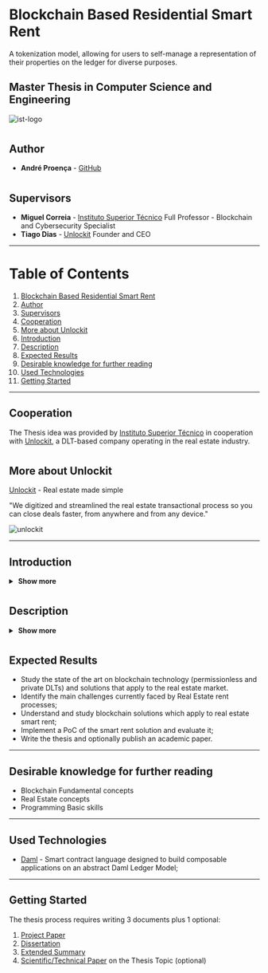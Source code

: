 # Blockchain Based Residential Smart Rent

A tokenization model, allowing for users to self-manage a representation of their properties on the ledger for diverse purposes.

## Master Thesis in Computer Science and Engineering

![ist-logo](https://user-images.githubusercontent.com/78174997/190400534-e7c93898-9fb1-4de6-9d60-4f5749c204dc.png)


#

## Author

- **André Proença** - [GitHub](https://github.com/AndreProenza)

#

## Supervisors

- **Miguel Correia** - [Instituto Superior Técnico](https://tecnico.ulisboa.pt/en/) Full Professor - Blockchain and Cybersecurity Specialist
- **Tiago Dias** - [Unlockit](https://unlockit.io/) Founder and CEO

---

# Table of Contents
1. [Blockchain Based Residential Smart Rent](#blockchain-based-residential-smart-rent)
2. [Author](#author)
3. [Supervisors](#supervisors)
4. [Cooperation](#cooperation)
5. [More about Unlockit](#more-about-unlockit)
6. [Introduction](#introduction)
7. [Description](#description)
8. [Expected Results](#expected-results)
9. [Desirable knowledge for further reading](#desirable-knowledge-for-further-reading)
10. [Used Technologies](#used-technologies)
11. [Getting Started](#getting-started)



---

## Cooperation

The Thesis idea was provided by [Instituto Superior Técnico](https://tecnico.ulisboa.pt/en/) in cooperation with [Unlockit](https://unlockit.io/), a DLT-based company operating in the real estate industry.

#

## More about Unlockit

[Unlockit](https://unlockit.io/) - Real estate made simple

"We digitized and streamlined the real estate transactional process so you can close deals faster, from anywhere and from any device."

![unlockit](https://user-images.githubusercontent.com/78174997/190391282-19aaad62-4e3f-443c-9d6e-355d3230bfb9.jpeg)

---

## Introduction

<details>
  <summary><b>&nbsp;Show&nbsp;more</b></summary>
<div>

<h6>
The real estate market is fragmented and real estate mediation processes are considered extremely complex, inefficient, and opaque. This complexity and lack of transparency results from the current process of buying and selling a property, involving a large number of actors with different responsibilities and objectives, which often leads to a conflict of interest, resulting in a lack of trust between the parties. The current solution to this problem is the use of intermediaries such as banks, real estate agencies, notaries and law firms. 
</h6>

<h6>
However, this intermediation makes the process slower and more expensive due to the process and communication inefficiencies. 
Blockchain technology helps to solve the intermediation problems and in the verification and traceability of multistep transactions needing verification and traceability. 
</h6>

<h6>
It can provide secure transactions, reduce compliance costs, and speed up data transfer processing. 
Companies and governments alike are now investing heavily in DLT technology to offer better services and products to people.
</h6>
 
</div>
</details>

#

## Description

<details>
  <summary><b>&nbsp;Show&nbsp;more</b></summary>
<div>

<h6>
The main solution to be developed specifies a tokenization model, allowing for users to self-manage a representation of their properties on the ledger for diverse purposes. This representation is often referred to as Digital Twin. Our platform will provide Digital Twin-based services anchored in a DLT which will further promote flexibility to manage real estate.  
</h6>

<h6>
One of the use cases is allowing partitioning the ownership of a property (smart rent), where the owner of real estate can sell or rent parts of it to one or more clients. This activity includes designing the model for Digital Twins, implementing the smart rent as a smart contract, and providing the end-user tools to manage their properties.
</h6>

<h6>
The work will be done on a decentralised ledger that aims to solve some of the above problems. 
</h6>
  
</div>
</details>

#
 
## Expected Results

- Study the state of the art on blockchain technology (permissionless and private DLTs) and solutions that apply to the real estate market. 
- Identify the main challenges currently faced by Real Estate rent processes; 
- Understand and study blockchain solutions which apply to real estate smart rent; 
- Implement a PoC of the smart rent solution and evaluate it; 
- Write the thesis and optionally publish an academic paper.

---

## Desirable knowledge for further reading

- Blockchain Fundamental concepts 
- Real Estate concepts 
- Programming Basic skills 

---

## Used Technologies

* [Daml](https://docs.daml.com/index.html) - Smart contract language designed to build composable applications on an abstract Daml Ledger Model;


---

## Getting Started

The thesis process requires writing 3 documents plus 1 optional:

1) [Project Paper](https://github.com/AndreProenza/Blockchain-Based-Residential-Smart-Rent/tree/main/Project-Paper)
2) [Dissertation](https://github.com/AndreProenza/Blockchain-Based-Residential-Smart-Rent/tree/main/Dissertation)
3) [Extended Summary](https://github.com/AndreProenza/Blockchain-Based-Residential-Smart-Rent/tree/main/Extended-Summary)
4) [Scientific/Technical Paper](https://github.com/AndreProenza/Blockchain-Based-Residential-Smart-Rent/tree/main/Scientific-Paper) on the Thesis Topic (optional)
